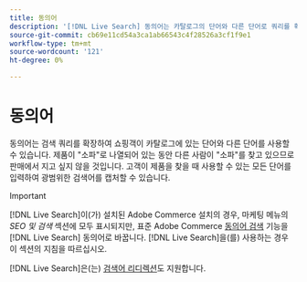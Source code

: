 ```yaml
---
title: 동의어
description: '[!DNL Live Search] 동의어는 카탈로그의 단어와 다른 단어로 쿼리를 확장합니다.'
source-git-commit: cb69e11cd54a3ca1ab66543c4f28526a3cf1f9e1
workflow-type: tm+mt
source-wordcount: '121'
ht-degree: 0%

---
```


# 동의어

동의어는 검색 쿼리를 확장하여 쇼핑객이 카탈로그에 있는 단어와 다른 단어를 사용할 수 있습니다. 제품이 &quot;소파&quot;로 나열되어 있는 동안 다른 사람이 &quot;소파&quot;를 찾고 있으므로 판매에서 지고 싶지 않을 것입니다. 고객이 제품을 찾을 때 사용할 수 있는 모든 단어를 입력하여 광범위한 검색어를 캡처할 수 있습니다.

>[!IMPORTANT]
>
>[!DNL Live Search]이(가) 설치된 Adobe Commerce 설치의 경우, 마케팅 메뉴의 *SEO 및 검색* 섹션에 모두 표시되지만, 표준 Adobe Commerce [동의어 검색](https://experienceleague.adobe.com/docs/commerce-admin/catalog/catalog/search/search-terms.html#search-synonyms) 기능을 [!DNL Live Search] 동의어로 바꿉니다. [!DNL Live Search]을(를) 사용하는 경우 이 섹션의 지침을 따르십시오.

[!DNL Live Search]은(는) [검색어 리디렉션](https://experienceleague.adobe.com/docs/commerce-admin/catalog/catalog/search/search-terms.html)도 지원합니다.
